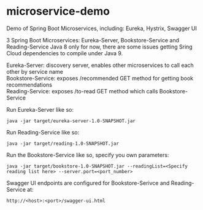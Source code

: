 # microservice-demo
Demo of Spring Boot Microservices, including: Eureka, Hystrix, Swagger UI

3 Spring Boot Microservices: Eureka-Server, Bookstore-Service and Reading-Service
Java 8 only for now, there are some issues getting Sring Cloud dependencies to compile under Java 9.

Eureka-Server: discovery server, enables other microservices to call each other by service name  
Bookstore-Service: exposes /recommended GET method for getting book recommendations  
Reading-Service: exposes /to-read GET method which calls Bookstore-Service  


Run Eureka-Server like so:
```
java -jar target/eureka-server-1.0-SNAPSHOT.jar 
```

Run Reading-Service like so:
```
java -jar target/reading-1.0-SNAPSHOT.jar
```

Run the Bookstore-Service like so, specify you own parameters:
```
java -jar target/bookstore-1.0-SNAPSHOT.jar --readingList=<Specify reading list here> --server.port=<port_number>
```

Swagger UI endpoints are configured for Bookstore-Serivce and Reading-Service at:
```
http://<host>:<port>/swagger-ui.html 
```

